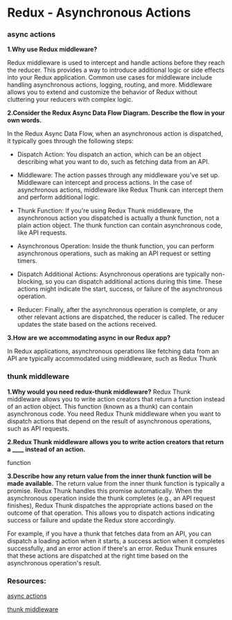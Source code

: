 # Redux - Asynchronous Actions
### async actions

**1.Why use Redux middleware?**

Redux middleware is used to intercept and handle actions before they reach the reducer. This provides a way to introduce additional logic or side effects into your Redux application. Common use cases for middleware include handling asynchronous actions, logging, routing, and more. Middleware allows you to extend and customize the behavior of Redux without cluttering your reducers with complex logic.


**2.Consider the Redux Async Data Flow Diagram. Describe the flow in your own words.**

In the Redux Async Data Flow, when an asynchronous action is dispatched, it typically goes through the following steps:

* Dispatch Action: You dispatch an action, which can be an object describing what you want to do, such as fetching data from an API.

* Middleware: The action passes through any middleware you've set up. Middleware can intercept and process actions. In the case of asynchronous actions, middleware like Redux Thunk can intercept them and perform additional logic.

* Thunk Function: If you're using Redux Thunk middleware, the asynchronous action you dispatched is actually a thunk function, not a plain action object. The thunk function can contain asynchronous code, like API requests.

* Asynchronous Operation: Inside the thunk function, you can perform asynchronous operations, such as making an API request or setting timers.

* Dispatch Additional Actions: Asynchronous operations are typically non-blocking, so you can dispatch additional actions during this time. These actions might indicate the start, success, or failure of the asynchronous operation.

* Reducer: Finally, after the asynchronous operation is complete, or any other relevant actions are dispatched, the reducer is called. The reducer updates the state based on the actions received.

**3.How are we accommodating async in our Redux app?**

In Redux applications, asynchronous operations like fetching data from an API are typically accommodated using middleware, such as Redux Thunk

### thunk middleware

**1.Why would you need redux-thunk middleware?**
Redux Thunk middleware allows you to write action creators that return a function instead of an action object. This function (known as a thunk) can contain asynchronous code. You need Redux Thunk middleware when you want to dispatch actions that depend on the result of asynchronous operations, such as API requests.

**2.Redux Thunk middleware allows you to write action creators that return a ____ instead of an action.**

function

**3.Describe how any return value from the inner thunk function will be made available.**
The return value from the inner thunk function is typically a promise. Redux Thunk handles this promise automatically. When the asynchronous operation inside the thunk completes (e.g., an API request finishes), Redux Thunk dispatches the appropriate actions based on the outcome of that operation. This allows you to dispatch actions indicating success or failure and update the Redux store accordingly.

For example, if you have a thunk that fetches data from an API, you can dispatch a loading action when it starts, a success action when it completes successfully, and an error action if there's an error. Redux Thunk ensures that these actions are dispatched at the right time based on the asynchronous operation's result.

### Resources: 

[async actions](https://redux.js.org/advanced/asyncactions)

[thunk middleware](https://github.com/reduxjs/redux-thunk)
